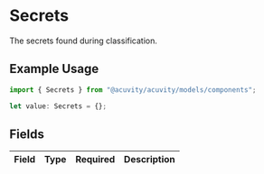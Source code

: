 # Secrets

The secrets found during classification.

## Example Usage

```typescript
import { Secrets } from "@acuvity/acuvity/models/components";

let value: Secrets = {};
```

## Fields

| Field       | Type        | Required    | Description |
| ----------- | ----------- | ----------- | ----------- |